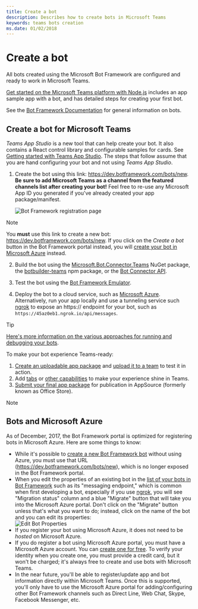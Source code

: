 ```yaml
---
title: Create a bot
description: Describes how to create bots in Microsoft Teams
keywords: teams bots creation
ms.date: 01/02/2018
---
```

# Create a bot

All bots created using the Microsoft Bot Framework are configured and ready to work in Microsoft Teams.

[Get started on the Microsoft Teams platform with Node.js](~/get-started/get-started-nodejs) includes an app sample app with a bot, and has detailed steps for creating your first bot.

See the [Bot Framework Documentation](https://docs.botframework.com/en-us/) for general information on bots.

## Create a bot for Microsoft Teams

*Teams App Studio* is a new tool that can help create your bot. It also contains a React control library and configurable samples for cards.  See [Getting started with Teams App Studio](~/get-started/get-started-app-studio). The steps that follow assume that you are hand configuring your bot and not using *Teams App Studio*.

1. Create the bot using this link: https://dev.botframework.com/bots/new. **Be sure to add Microsoft Teams as a channel from the featured channels list after creating your bot!** Feel free to re-use any Microsoft App ID you generated if you've already created your app package/manifest.

   ![Bot Framework registration page](~/assets/images/bots/bfregister.png)

> [!NOTE]
> You **must** use this link to create a new bot: https://dev.botframework.com/bots/new. If you click on the *Create a bot* button in the Bot Framework portal instead, you will [create your bot in Microsoft Azure](#bots-and-microsoft-azure) instead.

2. Build the bot using the [Microsoft.Bot.Connector.Teams](https://www.nuget.org/packages/Microsoft.Bot.Connector.Teams) NuGet package, the [botbuilder-teams](https://www.npmjs.com/package/botbuilder-teams) npm package, or the [Bot Connector API](https://docs.microsoft.com/en-us/bot-framework/rest-api/bot-framework-rest-connector-api-reference).

3. Test the bot using the [Bot Framework Emulator](https://docs.microsoft.com/en-us/bot-framework/debug-bots-emulator).

4. Deploy the bot to a cloud service, such as [Microsoft Azure](https://azure.microsoft.com/). Alternatively, run your app locally and use a tunneling service such [ngrok](https://ngrok.com) to expose an https:// endpoint for your bot, such as `https://45az0eb1.ngrok.io/api/messages`.

> [!TIP]
> [Here's more information on the various approaches for running and debugging your bots](~/resources/general/debug).

To make your bot experience Teams-ready:

1. [Create an uploadable app package](~/concepts/apps/apps-package) and [upload it to a team](~/concepts/apps/apps-upload) to test it in action.
2. Add [tabs](~/concepts/tabs/tabs-overview) or [other capabilities](~/concepts/apps/apps-overview#map-your-scenario-to-teams-capabilities) to make your experience shine in Teams.
3. [Submit your final app package](~/publishing/apps-publish) for publication in AppSource (formerly known as Office Store).

> [!NOTE]
> ## Bots and Microsoft Azure
> As of December, 2017, the Bot Framework portal is optimized for registering bots in Microsoft Azure. Here are some things to know:
> * While it's possible to [create a new Bot Framework bot](https://dev.botframework.com/bots/new) without using Azure, you must use that URL (https://dev.botframework.com/bots/new), which is no longer exposed in the Bot Framework portal.
> * When you edit the properties of an existing bot in the [list of your bots in Bot Framework](https://dev.botframework.com/bots) such as its "messaging endpoint," which is common when first developing a bot, especially if you use [ngrok](https://ngrok.com), you will see "Migration status" column and a blue "Migrate" button that will take you into the Microsoft Azure portal. Don't click on the "Migrate" button unless that's what you want to do; instead, click on the name of the bot and you can edit its properties:</br>
   ![Edit Bot Properties](~/assets/images/bots/bf-migrate-bot-to-azure.png)
> * If you register your bot using Microsoft Azure, it does not need to be *hosted* on Microsoft Azure.
> * If you do register a bot using Microsoft Azure portal, you must have a Microsoft Azure account. You can [create one for free](https://azure.microsoft.com/en-us/free/). To verify your identity when you create one, you must provide a credit card, but it won't be charged; it's always free to create and use bots with Microsoft Teams.
> * In the near future, you'll be able to register/update app and bot information directly within Microsoft Teams. Once this is supported, you'll only have to use the Microsoft Azure portal for adding/configuring other Bot Framework channels such as Direct Line, Web Chat, Skype, Facebook Messenger, etc. 
